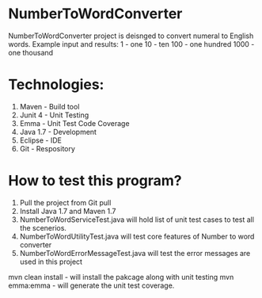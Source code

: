 # NumberToWordConverter
NumberToWordConverter project is deisnged to convert numeral to English words. 
Example input and results:
1 - one
10 - ten
100 - one hundred
1000 - one thousand

Technologies:
=============
1. Maven - Build tool
2. Junit 4 - Unit Testing
3. Emma - Unit Test Code Coverage
4. Java 1.7 - Development
5. Eclipse - IDE
6. Git - Respository

How to test this program?
=========================
1. Pull the project from Git pull
2. Install Java 1.7 and Maven 1.7
3. NumberToWordServiceTest.java will hold list of unit test cases to test all the scenerios.
4. NumberToWordUtilityTest.java will test core features of Number to word converter
5. NumberToWordErrorMessageTest.java will test the error messages are used in this project

mvn clean install  - will install the pakcage along with unit testing
mvn emma:emma - will generate the unit test coverage.

